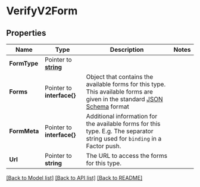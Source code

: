 # VerifyV2Form

## Properties

Name | Type | Description | Notes
------------ | ------------- | ------------- | -------------
**FormType** | Pointer to [**string**](FormEnumFormTypes.md) |  |
**Forms** | Pointer to **interface{}** | Object that contains the available forms for this type. This available forms are given in the standard [JSON Schema](https://json-schema.org/) format |
**FormMeta** | Pointer to **interface{}** | Additional information for the available forms for this type. E.g. The separator string used for `binding` in a Factor push. |
**Url** | Pointer to **string** | The URL to access the forms for this type. |

[[Back to Model list]](../README.md#documentation-for-models) [[Back to API list]](../README.md#documentation-for-api-endpoints) [[Back to README]](../README.md)


